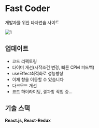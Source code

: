 # Fast Coder
개발자를 위한 타자연습 사이트

![1](https://i.imgur.com/l87DvjT.gif)

## 업데이트
- 코드 리펙토링
- 타이머 개선(시작조건 변경, 빠른 CPM 피드백)
- useEffect최적화로 성능향상
- 이제 창을 이동할 수 있습니다
- 다크모드 개선
- 코드 하이라이팅, 결과창 작업 중...

## 기술 스택
**React.js, React-Redux**